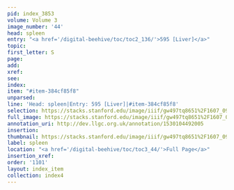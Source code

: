 ```yaml
---
pid: index_3853
volume: Volume 3
image_number: '44'
head: spleen
entry: "<a href='/digital-beehive/toc/toc2_136/'>595 [Liver]</a>"
topic: 
first_letter: S
page: 
add: 
xref: 
see: 
index: 
item: "#item-384cf85f8"
unparsed: 
line: 'Head: spleen|Entry: 595 [Liver]|#item-384cf85f8'
selection: https://stacks.stanford.edu/image/iiif/gw497tq8651%2F1607_0987/1830,882,404,102/full/0/default.jpg
full_image: https://stacks.stanford.edu/image/iiif/gw497tq8651%2F1607_0987/full/full/0/default.jpg
annotation_uri: http://dev.llgc.org.uk/annotation/1530104492005
insertion: 
thumbnail: https://stacks.stanford.edu/image/iiif/gw497tq8651%2F1607_0987/1830,882,404,102/150,/0/default.jpg
label: spleen
location: "<a href='/digital-beehive/toc/toc3_44/'>Full Page</a>"
insertion_xref: 
order: '1101'
layout: index_item
collection: index4
---
```

